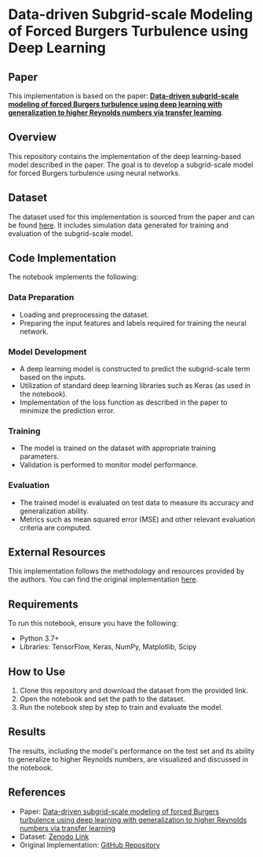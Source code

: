 # Data-driven Subgrid-scale Modeling of Forced Burgers Turbulence using Deep Learning

## Paper
This implementation is based on the paper:
**[Data-driven subgrid-scale modeling of forced Burgers turbulence using deep learning with generalization to higher Reynolds numbers via transfer learning](https://arxiv.org/abs/2012.06664v1)**.

## Overview
This repository contains the implementation of the deep learning-based model described in the paper. The goal is to develop a subgrid-scale model for forced Burgers turbulence using neural networks.

## Dataset
The dataset used for this implementation is sourced from the paper and can be found [here](https://doi.org/10.5281/zenodo.4316338). It includes simulation data generated for training and evaluation of the subgrid-scale model.

## Code Implementation
The notebook implements the following:

### Data Preparation
- Loading and preprocessing the dataset.
- Preparing the input features and labels required for training the neural network.

### Model Development
- A deep learning model is constructed to predict the subgrid-scale term based on the inputs.
- Utilization of standard deep learning libraries such as Keras (as used in the notebook).
- Implementation of the loss function as described in the paper to minimize the prediction error.

### Training
- The model is trained on the dataset with appropriate training parameters.
- Validation is performed to monitor model performance.

### Evaluation
- The trained model is evaluated on test data to measure its accuracy and generalization ability.
- Metrics such as mean squared error (MSE) and other relevant evaluation criteria are computed.

## External Resources
This implementation follows the methodology and resources provided by the authors. You can find the original implementation [here](https://github.com/envfluids/Burgers_DDP_and_TL).

## Requirements
To run this notebook, ensure you have the following:
- Python 3.7+
- Libraries: TensorFlow, Keras, NumPy, Matplotlib, Scipy

## How to Use
1. Clone this repository and download the dataset from the provided link.
2. Open the notebook and set the path to the dataset.
3. Run the notebook step by step to train and evaluate the model.

## Results
The results, including the model's performance on the test set and its ability to generalize to higher Reynolds numbers, are visualized and discussed in the notebook.

## References
- Paper: [Data-driven subgrid-scale modeling of forced Burgers turbulence using deep learning with generalization to higher Reynolds numbers via transfer learning](https://arxiv.org/abs/2012.06664v1)
- Dataset: [Zenodo Link](https://doi.org/10.5281/zenodo.4316338)
- Original Implementation: [GitHub Repository](https://github.com/envfluids/Burgers_DDP_and_TL)
